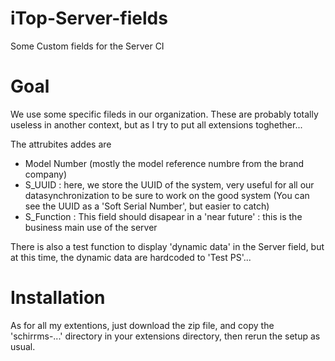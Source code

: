 # iTop-Server-fields
Some Custom fields for the Server CI

# Goal
We use some specific fileds in our organization. These are probably totally useless in another context, but as I try to put all extensions toghether...

The attrubites addes are 
* Model Number (mostly the model reference numbre from the brand company)
* S_UUID : here, we store the UUID of the system, very useful for all our datasynchronization to be sure to work on the good system (You can see the UUID as a 'Soft Serial Number', but easier to catch)
* S_Function : This field should disapear in a 'near future' : this is the business main use of the server

There is also a test function to display 'dynamic data' in the Server field, but at this time, the dynamic data are hardcoded to 'Test PS'...

# Installation
As for all my extentions, just download the zip file, and copy the 'schirrms-...' directory in your extensions directory, then rerun the setup as usual.
